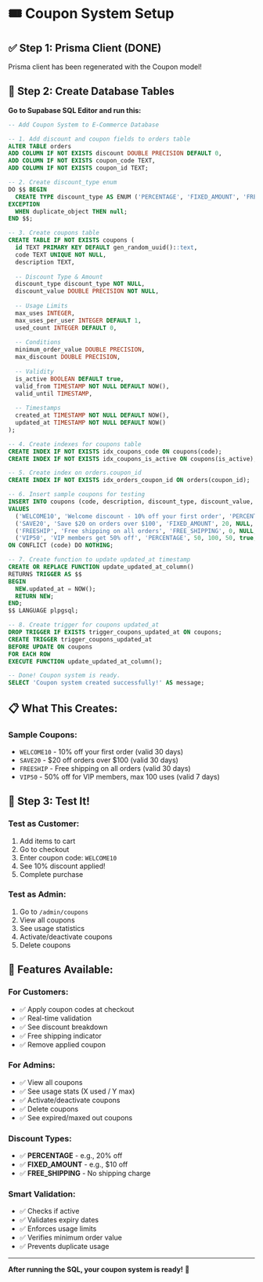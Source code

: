 # 🎟️ Coupon System Setup

## ✅ Step 1: Prisma Client (DONE)
Prisma client has been regenerated with the Coupon model!

## 🔧 Step 2: Create Database Tables

**Go to Supabase SQL Editor and run this:**

```sql
-- Add Coupon System to E-Commerce Database

-- 1. Add discount and coupon fields to orders table
ALTER TABLE orders 
ADD COLUMN IF NOT EXISTS discount DOUBLE PRECISION DEFAULT 0,
ADD COLUMN IF NOT EXISTS coupon_code TEXT,
ADD COLUMN IF NOT EXISTS coupon_id TEXT;

-- 2. Create discount_type enum
DO $$ BEGIN
  CREATE TYPE discount_type AS ENUM ('PERCENTAGE', 'FIXED_AMOUNT', 'FREE_SHIPPING');
EXCEPTION
  WHEN duplicate_object THEN null;
END $$;

-- 3. Create coupons table
CREATE TABLE IF NOT EXISTS coupons (
  id TEXT PRIMARY KEY DEFAULT gen_random_uuid()::text,
  code TEXT UNIQUE NOT NULL,
  description TEXT,
  
  -- Discount Type & Amount
  discount_type discount_type NOT NULL,
  discount_value DOUBLE PRECISION NOT NULL,
  
  -- Usage Limits
  max_uses INTEGER,
  max_uses_per_user INTEGER DEFAULT 1,
  used_count INTEGER DEFAULT 0,
  
  -- Conditions
  minimum_order_value DOUBLE PRECISION,
  max_discount DOUBLE PRECISION,
  
  -- Validity
  is_active BOOLEAN DEFAULT true,
  valid_from TIMESTAMP NOT NULL DEFAULT NOW(),
  valid_until TIMESTAMP,
  
  -- Timestamps
  created_at TIMESTAMP NOT NULL DEFAULT NOW(),
  updated_at TIMESTAMP NOT NULL DEFAULT NOW()
);

-- 4. Create indexes for coupons table
CREATE INDEX IF NOT EXISTS idx_coupons_code ON coupons(code);
CREATE INDEX IF NOT EXISTS idx_coupons_is_active ON coupons(is_active);

-- 5. Create index on orders.coupon_id
CREATE INDEX IF NOT EXISTS idx_orders_coupon_id ON orders(coupon_id);

-- 6. Insert sample coupons for testing
INSERT INTO coupons (code, description, discount_type, discount_value, max_uses, minimum_order_value, is_active, valid_until)
VALUES 
  ('WELCOME10', 'Welcome discount - 10% off your first order', 'PERCENTAGE', 10, NULL, 0, true, NOW() + INTERVAL '30 days'),
  ('SAVE20', 'Save $20 on orders over $100', 'FIXED_AMOUNT', 20, NULL, 100, true, NOW() + INTERVAL '30 days'),
  ('FREESHIP', 'Free shipping on all orders', 'FREE_SHIPPING', 0, NULL, 0, true, NOW() + INTERVAL '30 days'),
  ('VIP50', 'VIP members get 50% off', 'PERCENTAGE', 50, 100, 50, true, NOW() + INTERVAL '7 days')
ON CONFLICT (code) DO NOTHING;

-- 7. Create function to update updated_at timestamp
CREATE OR REPLACE FUNCTION update_updated_at_column()
RETURNS TRIGGER AS $$
BEGIN
  NEW.updated_at = NOW();
  RETURN NEW;
END;
$$ LANGUAGE plpgsql;

-- 8. Create trigger for coupons updated_at
DROP TRIGGER IF EXISTS trigger_coupons_updated_at ON coupons;
CREATE TRIGGER trigger_coupons_updated_at
BEFORE UPDATE ON coupons
FOR EACH ROW
EXECUTE FUNCTION update_updated_at_column();

-- Done! Coupon system is ready.
SELECT 'Coupon system created successfully!' AS message;
```

## 📋 What This Creates:

### Sample Coupons:
- `WELCOME10` - 10% off your first order (valid 30 days)
- `SAVE20` - $20 off orders over $100 (valid 30 days)
- `FREESHIP` - Free shipping on all orders (valid 30 days)
- `VIP50` - 50% off for VIP members, max 100 uses (valid 7 days)

## 🧪 Step 3: Test It!

### Test as Customer:
1. Add items to cart
2. Go to checkout
3. Enter coupon code: `WELCOME10`
4. See 10% discount applied!
5. Complete purchase

### Test as Admin:
1. Go to `/admin/coupons`
2. View all coupons
3. See usage statistics
4. Activate/deactivate coupons
5. Delete coupons

## 🎯 Features Available:

### For Customers:
- ✅ Apply coupon codes at checkout
- ✅ Real-time validation
- ✅ See discount breakdown
- ✅ Free shipping indicator
- ✅ Remove applied coupon

### For Admins:
- ✅ View all coupons
- ✅ See usage stats (X used / Y max)
- ✅ Activate/deactivate coupons
- ✅ Delete coupons
- ✅ See expired/maxed out coupons

### Discount Types:
- ✅ **PERCENTAGE** - e.g., 20% off
- ✅ **FIXED_AMOUNT** - e.g., $10 off
- ✅ **FREE_SHIPPING** - No shipping charge

### Smart Validation:
- ✅ Checks if active
- ✅ Validates expiry dates
- ✅ Enforces usage limits
- ✅ Verifies minimum order value
- ✅ Prevents duplicate usage

---

**After running the SQL, your coupon system is ready!** 🎉





